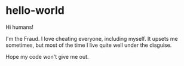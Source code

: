 # hello-world

Hi humans!

I'm the Fraud. I love cheating everyone, including myself. It upsets me sometimes, but most of the time I live quite well under the disguise.

Hope my code won't give me out.
